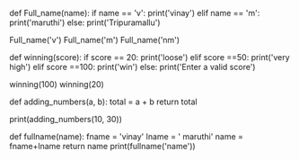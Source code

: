 def Full_name(name):
    if name == 'v':
        print('vinay')
    elif name == 'm':
        print('maruthi')
    else:
        print('Tripuramallu')

Full_name('v')
Full_name('m')
Full_name('nm')


def winning(score):
    if score == 20:
        print('loose')
    elif score ==50:
        print('very high')
    elif score ==100:
        print('win')
    else:
        print('Enter a valid score')


winning(100)
winning(20)



def adding_numbers(a, b):
    total = a + b
    return total

print(adding_numbers(10, 30))


def fullname(name):
    fname = 'vinay'
    lname = ' maruthi'
    name = fname+lname
    return name
print(fullname('name'))
